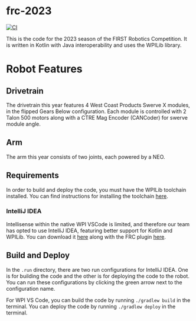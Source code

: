 # frc-2023
[![CI](https://github.com/FRC2204-Rambots/frc-2023/actions/workflows/main.yml/badge.svg)](https://github.com/FRC2204-Rambots/frc-2023/actions/workflows/main.yml)

This is the code for the 2023 season of the FIRST Robotics Competition.
It is written in Kotlin with Java interoperability and uses the WPILib library.

# Robot Features
## Drivetrain
The drivetrain this year features 4 West Coast Products Swerve X modules, in the flipped Gears Below configuration.
Each module is controlled with 2 Talon 500 motors along with a CTRE Mag Encoder (CANCoder) for swerve module angle.

## Arm
The arm this year consists of two joints, each powered by a NEO.

## Requirements
In order to build and deploy the code, you must have the WPILib toolchain installed. You can find instructions for 
installing the toolchain [here](https://docs.wpilib.org/en/latest/docs/zero-to-robot/step-2/wpilib-setup.html).

### IntelliJ IDEA
Intellisense within the native WPI VSCode is limited, and therefore our team has opted to use IntelliJ IDEA, featuring
better support for Kotlin and WPILib. You can download it [here](https://www.jetbrains.com/idea/download/) along with
the FRC plugin [here](https://plugins.jetbrains.com/plugin/9405-frc).

## Build and Deploy
In the `.run` directory, there are two run configurations for IntelliJ IDEA. One is for building the code and the other is for deploying the code to the robot. You can run these configurations by clicking the green arrow next to the configuration name.

For WPI VS Code, you can build the code by running `./gradlew build` in the terminal. You can deploy the code by running `./gradlew deploy` in the terminal.